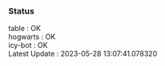 ### Status


table : OK  
hogwarts : OK  
icy-bot : OK  
Latest Update : 2023-05-28 13:07:41.078320
